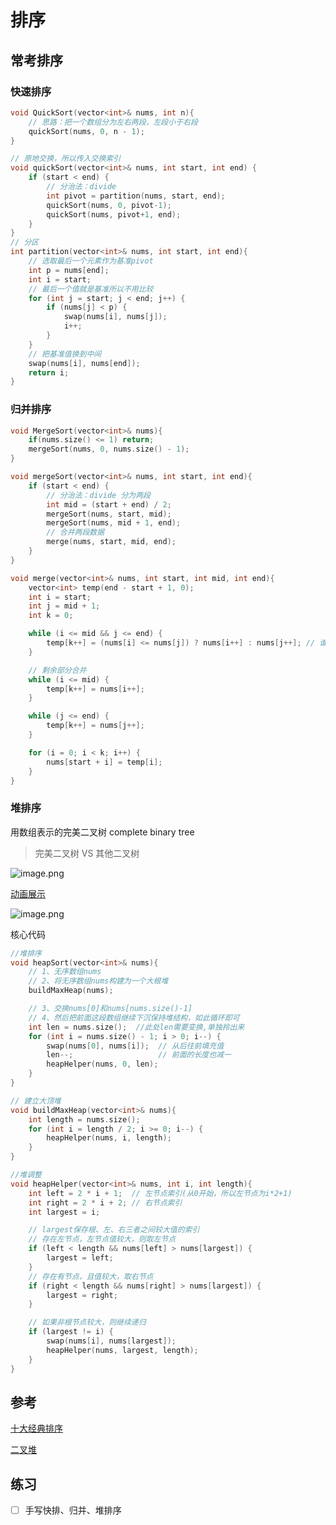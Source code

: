 # 排序

## 常考排序

### 快速排序

```c
void QuickSort(vector<int>& nums, int n){
    // 思路：把一个数组分为左右两段，左段小于右段
    quickSort(nums, 0, n - 1);
}

// 原地交换，所以传入交换索引
void quickSort(vector<int>& nums, int start, int end) {
    if (start < end) {
        // 分治法：divide
        int pivot = partition(nums, start, end);
        quickSort(nums, 0, pivot-1);
        quickSort(nums, pivot+1, end);
    }
}
// 分区
int partition(vector<int>& nums, int start, int end){
    // 选取最后一个元素作为基准pivot
    int p = nums[end];
    int i = start;
    // 最后一个值就是基准所以不用比较
    for (int j = start; j < end; j++) {
        if (nums[j] < p) {
            swap(nums[i], nums[j]);
            i++;
        }
    }
    // 把基准值换到中间
    swap(nums[i], nums[end]);
    return i;
}
```

### 归并排序

```c
void MergeSort(vector<int>& nums){
    if(nums.size() <= 1) return;
    mergeSort(nums, 0, nums.size() - 1);
}

void mergeSort(vector<int>& nums, int start, int end){
    if (start < end) {
        // 分治法：divide 分为两段
        int mid = (start + end) / 2;
        mergeSort(nums, start, mid);
        mergeSort(nums, mid + 1, end);
        // 合并两段数据
        merge(nums, start, mid, end);
    }
}

void merge(vector<int>& nums, int start, int mid, int end){
    vector<int> temp(end - start + 1, 0);
    int i = start;
    int j = mid + 1;
    int k = 0;

    while (i <= mid && j <= end) {
        temp[k++] = (nums[i] <= nums[j]) ? nums[i++] : nums[j++]; // 谁小合并谁
    }

    // 剩余部分合并
    while (i <= mid) {
        temp[k++] = nums[i++];
    }

    while (j <= end) {
        temp[k++] = nums[j++];
    }

    for (i = 0; i < k; i++) {
        nums[start + i] = temp[i];
    }
}
```

### 堆排序

用数组表示的完美二叉树 complete binary tree

> 完美二叉树 VS 其他二叉树

![image.png](https://img.fuiboom.com/img/tree_type.png)

[动画展示](https://www.bilibili.com/video/av18980178/)

![image.png](https://img.fuiboom.com/img/heap.png)

核心代码

```c
//堆排序
void heapSort(vector<int>& nums){
    // 1、无序数组nums
    // 2、将无序数组nums构建为一个大根堆
    buildMaxHeap(nums);

    // 3、交换nums[0]和nums[nums.size()-1]
    // 4、然后把前面这段数组继续下沉保持堆结构，如此循环即可
    int len = nums.size();  //此处len需要变换,单独拎出来
    for (int i = nums.size() - 1; i > 0; i--) {
        swap(nums[0], nums[i]);  // 从后往前填充值
        len--;                   // 前面的长度也减一
        heapHelper(nums, 0, len);
    }
}

// 建立大顶堆
void buildMaxHeap(vector<int>& nums){
    int length = nums.size();
    for (int i = length / 2; i >= 0; i--) {
        heapHelper(nums, i, length);
    }
}

//堆调整
void heapHelper(vector<int>& nums, int i, int length){
    int left = 2 * i + 1;  // 左节点索引(从0开始，所以左节点为i*2+1)
    int right = 2 * i + 2; // 右节点索引
    int largest = i;

    // largest保存根、左、右三者之间较大值的索引
    // 存在左节点，左节点值较大，则取左节点
    if (left < length && nums[left] > nums[largest]) {
        largest = left;
    }
    // 存在有节点，且值较大，取右节点
    if (right < length && nums[right] > nums[largest]) {
        largest = right;
    }

    // 如果非根节点较大，则继续递归
    if (largest != i) {
        swap(nums[i], nums[largest]);
        heapHelper(nums, largest, length);
    }
}
```

## 参考

[十大经典排序](https://www.cnblogs.com/onepixel/p/7674659.html)

[二叉堆](https://labuladong.gitbook.io/algo/shu-ju-jie-gou-xi-lie/er-cha-dui-xiang-jie-shi-xian-you-xian-ji-dui-lie)

## 练习

- [ ] 手写快排、归并、堆排序
